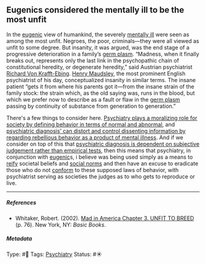 ## Eugenics considered the mentally ill to be the most unfit

In the [eugenic](Eugenics.md) view of humankind, the severely [mentally ill]() were seen as among the most unfit. Negroes, the poor, criminals—they were all viewed as unfit to some degree. But insanity, it was argued, was the end stage of a progressive deterioration in a family’s [germ plasm](). “Madness, when it finally breaks out, represents only the last link in the psychopathic chain of constitutional heredity, or degenerate heredity,” said Austrian psychiatrist [Richard Von Krafft-Ebing](). [Henry Maudsley](), the most prominent English psychiatrist of his day, conceptualized insanity in similar terms. The insane patient “gets it from where his parents got it—from the insane strain of the family stock: the strain which, as the old saying was, runs in the blood, but which we prefer now to describe as a fault or flaw in the [germ plasm]() passing by continuity of substance from generation to generation.” 

There's a few things to consider here. [Psychiatry plays a moralizing role for society by defining behavior in terms of normal and abnormal](Psychiatry%20plays%20a%20moralizing%20role%20for%20society%20by%20defining%20behavior%20in%20terms%20of%20normal%20and%20abnormal.md), and [psychiatric diagnosis’ can distort and control dissenting information by regarding rebellious behavior as a product of mental illness](Psychiatric%20diagnosis%E2%80%99%20can%20distort%20and%20control%20dissenting%20information%20by%20regarding%20rebellious%20behavior%20as%20a%20product%20of%20mental%20illness.md). And if we consider on top of this that [psychiatric diagnosis is dependent on subjective judgement rather than empirical tests](Psychiatric%20diagnosis%20is%20dependent%20on%20subjective%20judgement%20rather%20than%20empirical%20tests.md), then this means that psychiatry, in conjunction with [eugenic]()s, i believe was being used simply as a means to [reify](Reification.md) societal beliefs and [social norms](Social%20norms.md) and then have an excuse to eradicate those who do not [conform](Conformity.md) to these supposed laws of behavior, with psychiatrist serving as societies the judges as to who gets to reproduce or live.

---

##### References

* Whitaker, Robert. (2002). [Mad in America Chapter 3. UNFIT TO BREED](Mad%20in%20America%20Chapter%203.%20UNFIT%20TO%20BREED.md) (p. 76). New York, NY: *Basic Books*.

##### Metadata

Type: #🔴 
Tags:  [Psychiatry](Psychiatry.md) 
Status: #☀️ 
